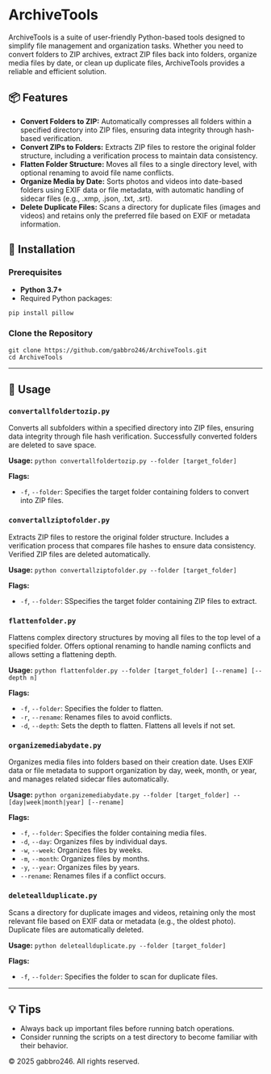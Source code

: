 # ArchiveTools

ArchiveTools is a suite of user-friendly Python-based tools designed to simplify file management and organization tasks. Whether you need to convert folders to ZIP archives, extract ZIP files back into folders, organize media files by date, or clean up duplicate files, ArchiveTools provides a reliable and efficient solution.

## 📦 Features
- **Convert Folders to ZIP:** Automatically compresses all folders within a specified directory into ZIP files, ensuring data integrity through hash-based verification.
- **Convert ZIPs to Folders:** Extracts ZIP files to restore the original folder structure, including a verification process to maintain data consistency.
- **Flatten Folder Structure:** Moves all files to a single directory level, with optional renaming to avoid file name conflicts.
- **Organize Media by Date:** Sorts photos and videos into date-based folders using EXIF data or file metadata, with automatic handling of sidecar files (e.g., .xmp, .json, .txt, .srt).
- **Delete Duplicate Files:** Scans a directory for duplicate files (images and videos) and retains only the preferred file based on EXIF or metadata information.

## 🚀 Installation
### Prerequisites
- **Python 3.7+**
- Required Python packages:
```
pip install pillow
```

### Clone the Repository
```
git clone https://github.com/gabbro246/ArchiveTools.git
cd ArchiveTools
```

---

## 📂 Usage

### `convertallfoldertozip.py`
Converts all subfolders within a specified directory into ZIP files, ensuring data integrity through file hash verification. Successfully converted folders are deleted to save space.

**Usage:** `python convertallfoldertozip.py --folder [target_folder]`

**Flags:**
- `-f`, `--folder`: Specifies the target folder containing folders to convert into ZIP files.

### `convertallziptofolder.py`
Extracts ZIP files to restore the original folder structure. Includes a verification process that compares file hashes to ensure data consistency. Verified ZIP files are deleted automatically.

**Usage:** `python convertallziptofolder.py --folder [target_folder]`

**Flags:**
- `-f`, `--folder`: SSpecifies the target folder containing ZIP files to extract.

### `flattenfolder.py`
Flattens complex directory structures by moving all files to the top level of a specified folder. Offers optional renaming to handle naming conflicts and allows setting a flattening depth.

**Usage:** `python flattenfolder.py --folder [target_folder] [--rename] [--depth n]`

**Flags:**
- `-f`, `--folder`: Specifies the folder to flatten.
- `-r`, `--rename`: Renames files to avoid conflicts.
- `-d`, `--depth`: Sets the depth to flatten. Flattens all levels if not set.

### `organizemediabydate.py`
Organizes media files into folders based on their creation date. Uses EXIF data or file metadata to support organization by day, week, month, or year, and manages related sidecar files automatically.

**Usage:** `python organizemediabydate.py --folder [target_folder] --[day|week|month|year] [--rename]`

**Flags:**
- `-f`, `--folder`: Specifies the folder containing media files.
- `-d`, `--day`: Organizes files by individual days.
- `-w`, `--week`: Organizes files by weeks.
- `-m`, `--month`: Organizes files by months.
- `-y`, `--year`: Organizes files by years.
- `--rename`: Renames files if a conflict occurs.

### `deleteallduplicate.py`
Scans a directory for duplicate images and videos, retaining only the most relevant file based on EXIF data or metadata (e.g., the oldest photo). Duplicate files are automatically deleted.

**Usage:** `python deleteallduplicate.py --folder [target_folder]`

**Flags:**
- `-f`, `--folder`: Specifies the folder to scan for duplicate files.


---

## 💡 Tips
- Always back up important files before running batch operations.
- Consider running the scripts on a test directory to become familiar with their behavior.

© 2025 gabbro246. All rights reserved.

